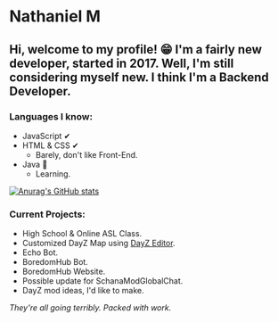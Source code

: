 # Nathaniel M
Hi, welcome to my profile! 😁 I'm a fairly new developer, started in 2017. Well, I'm still considering myself new. I think I'm a Backend Developer.
---
### Languages I know:
* JavaScript ✔
* HTML & CSS ✔
	* Barely, don't like Front-End.
* Java 📑
	* Learning.

[![Anurag's GitHub stats](https://github-readme-stats.vercel.app/api?username=ItzNathaniel)](https://github.com/anuraghazra/github-readme-stats)

### Current Projects:
* High School & Online ASL Class.
* Customized DayZ Map using [DayZ Editor](https://github.com/InclementDab/DayZ-Editor).
* Echo Bot.
* BoredomHub Bot.
* BoredomHub Website.
* Possible update for SchanaModGlobalChat.
* DayZ mod ideas, I'd like to make.

*They're all going terribly. Packed with work.*
